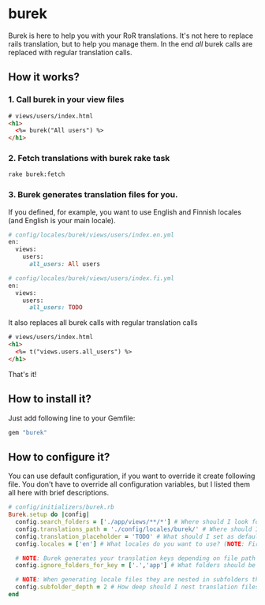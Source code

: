 # burek

Burek is here to help you with your RoR translations. It's not here to replace rails translation, but to help you manage them. In the end *all* burek calls are replaced with regular translation calls.

## How it works?

### 1. Call burek in your view files 

```html
# views/users/index.html
<h1>
  <%= burek("All users") %>
</h1>
```

### 2. Fetch translations with burek rake task

```bash
rake burek:fetch
```

### 3. Burek generates translation files for you.
If you defined, for example, you want to use English and Finnish locales (and English is your main locale).

```ruby
# config/locales/burek/views/users/index.en.yml
en:
  views:
    users:
      all_users: All users
```

```ruby
# config/locales/burek/views/users/index.fi.yml
en:
  views:
    users:
      all_users: TODO
```

It also replaces all burek calls with regular translation calls

```html
# views/users/index.html
<h1>
  <%= t("views.users.all_users") %>
</h1>
```

That's it!

## How to install it?

Just add following line to your Gemfile:
```ruby
gem "burek"
```
## How to configure it?
You can use default configuration, if you want to override it create following file. You don't have to override all configuration variables, but I listed them all here with brief descriptions. 

```ruby
# config/initializers/burek.rb
Burek.setup do |config|
  config.search_folders = ['./app/views/**/*'] # Where should I look for burek calls?
  config.translations_path = './config/locales/burek/' # Where should I generate translation files?
  config.translation_placeholder = 'TODO' # What should I set as default translation for non-main languages
  config.locales = ['en'] # What locales do you want to use? (NOTE: First locale is considered main)

  # NOTE: Burek generates your translation keys depending on file path where burek call was found.
  config.ignore_folders_for_key = ['.','app'] # What folders should be ignored when generating translation key

  # NOTE: When generating locale files they are nested in subfolders that are generated from translation key
  config.subfolder_depth = 2 # How deep should I nest translation files in subfolders?
end
```



